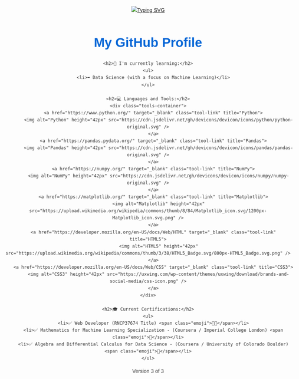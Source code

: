 [![Typing SVG](https://readme-typing-svg.demolab.com?font=Fira+Code&pause=1000&width=435&lines=Hi+there+%F0%9F%91%8B)](https://git.io/typing-svg)

<!DOCTYPE html>
<html lang="en">
<head>
    <meta charset="UTF-8">
    <meta name="viewport" content="width=device-width, initial-scale=1.0">
    <title>My GitHub Profile</title>
    <style>
        body {
            font-family: Arial, sans-serif;
            line-height: 1.6;
            color: #333;
            max-width: 800px;
            margin: 0 auto;
            padding: 20px;
            text-align: center;
        }
        h1 {
            font-size: 2.5em;
            color: #0366d6;
            margin-bottom: 20px;
        }
        h2 {
            font-size: 2em;
            color: #2ea44f;
            margin-top: 30px;
        }
        ul {
            list-style-type: none;
            padding: 0;
        }
        li {
            margin-bottom: 10px;
        }
        .emoji {
            font-size: 1.2em;
        }
        .tools-container {
            display: flex;
            justify-content: center;
            flex-wrap: wrap;
            gap: 10px;
            margin-top: 20px;
        }
        .tool-link {
            display: inline-block;
            transition: transform 0.2s;
        }
        .tool-link:hover {
            transform: scale(1.1);
        }
    </style>
</head>
<body>
    <h1>My GitHub Profile</h1>

    <h2>🔭 I'm currently learning:</h2>
    <ul>
        <li>➡️ Data Science (with a focus on Machine Learning)</li>
    </ul>

    <h2>💻 Languages and Tools:</h2>
    <div class="tools-container">
        <a href="https://www.python.org/" target="_blank" class="tool-link" title="Python">
            <img alt="Python" height="42px" src="https://cdn.jsdelivr.net/gh/devicons/devicon/icons/python/python-original.svg" />
        </a>
        <a href="https://pandas.pydata.org/" target="_blank" class="tool-link" title="Pandas">
            <img alt="Pandas" height="42px" src="https://cdn.jsdelivr.net/gh/devicons/devicon/icons/pandas/pandas-original.svg" />
        </a>
        <a href="https://numpy.org/" target="_blank" class="tool-link" title="NumPy">
            <img alt="NumPy" height="42px" src="https://cdn.jsdelivr.net/gh/devicons/devicon/icons/numpy/numpy-original.svg" />
        </a>
        <a href="https://matplotlib.org/" target="_blank" class="tool-link" title="Matplotlib">
            <img alt="Matplotlib" height="42px" src="https://upload.wikimedia.org/wikipedia/commons/thumb/8/84/Matplotlib_icon.svg/1200px-Matplotlib_icon.svg.png" />
        </a>
        <a href="https://developer.mozilla.org/en-US/docs/Web/HTML" target="_blank" class="tool-link" title="HTML5">
            <img alt="HTML5" height="42px" src="https://upload.wikimedia.org/wikipedia/commons/thumb/3/38/HTML5_Badge.svg/800px-HTML5_Badge.svg.png" />
        </a>
        <a href="https://developer.mozilla.org/en-US/docs/Web/CSS" target="_blank" class="tool-link" title="CSS3">
            <img alt="CSS3" height="42px" src="https://uxwing.com/wp-content/themes/uxwing/download/brands-and-social-media/css-icon.png" />
        </a>
    </div>

    <h2>🎓 Current Certifications:</h2>
    <ul>
        <li>✅ Web Developer (RNCP37674 Title) <span class="emoji">👨‍💻</span></li>
        <li>✅ Mathematics for Machine Learning Specialization - (Coursera / Imperial College London) <span class="emoji">🧮</span></li>
        <li>✅ Algebra and Differential Calculus for Data Science - (Coursera / University of Colorado Boulder) <span class="emoji">🧮</span></li>
    </ul>
</body>
</html>

Version 3 of 3
  

  
    



